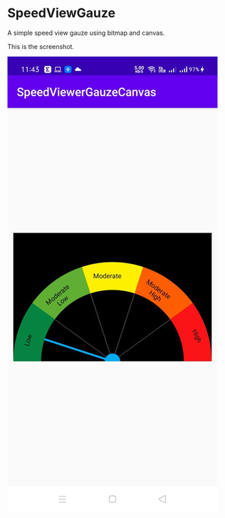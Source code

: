 # SpeedViewGauze
A simple speed view gauze using bitmap and canvas.

This is the screenshot.

![alt text](https://github.com/mrgoutam/SpeedViewGauze/blob/master/app/WhatsApp%20Image%202020-10-05%20at%2011.43.46.jpeg?raw=false)
